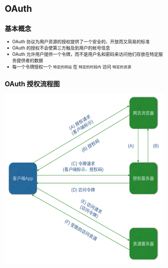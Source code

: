 # OAuth

## 基本概念

* OAuth 协议为用户资源的授权提供了一个安全的、开放而又简易的标准
* OAuth 的授权不会使第三方触及到用户的帐号信息
* OAuth 允许用户提供一个令牌，而不是用户名和密码来访问他们存放在特定服务提供者的数据
* 每一个令牌授权一个 `特定的网站` 在 `特定的时段内` 访问 `特定的资源`

## OAuth 授权流程图

<img src="../image/OAuth授权流程.png" width="568" height="541" />





